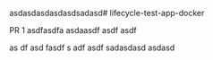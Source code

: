 asdasdasdasdasdsadasd# lifecycle-test-app-docker

PR 1
asdfasdfa
asdaasdf asdf asdf

as
df asd fasdf
s
adf asdf
sadasdasd
asdasd
